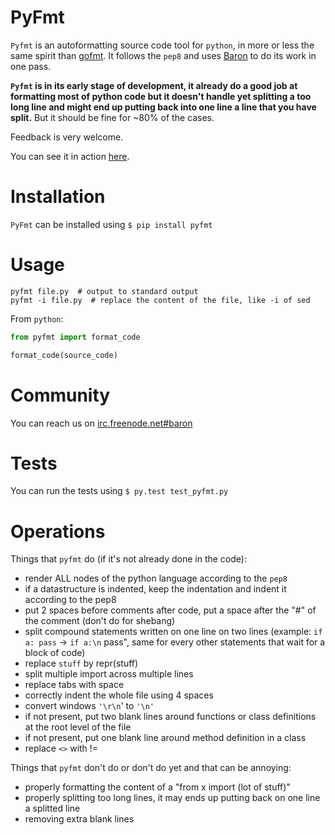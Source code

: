 PyFmt
======

`Pyfmt` is an autoformatting source code tool for `python`, in more or less the
same spirit than [gofmt](http://golang.org/cmd/gofmt/). It follows the `pep8` and
uses [Baron](https://github.com/Psycojoker/baron) to do its work in one pass.

**`Pyfmt` is in its early stage of development, it already do a good job at
formatting most of python code but it doesn't handle yet splitting a too long
line and might end up putting back into one line a line that you have split.**
But it should be fine for ~80% of the cases.

Feedback is very welcome.

You can see it in action [here](https://github.com/Psycojoker/pyfmt/commit/145a186b00f842d62be71959f698f84b033310ff).

Installation
============
`PyFmt` can be installed using `$ pip install pyfmt`

Usage
=====

    pyfmt file.py  # output to standard output
    pyfmt -i file.py  # replace the content of the file, like -i of sed

From `python`:

```python
from pyfmt import format_code

format_code(source_code)
```

Community
=========

You can reach us on [irc.freenode.net#baron](https://webchat.freenode.net/?channels=%23baron)

Tests
=====
You can run the tests using `$ py.test test_pyfmt.py`

Operations
==========

Things that `pyfmt` do (if it's not already done in the code):

* render ALL nodes of the python language according to the `pep8`
* if a datastructure is indented, keep the indentation and indent it according to the pep8
* put 2 spaces before comments after code, put a space after the "#" of the comment (don't do for shebang)
* split compound statements written on one line on two lines (example: `if a: pass` -> `if a:\n`    pass", same for every other statements that wait for a block of code)
* replace `stuff` by repr(stuff)
* split multiple import across multiple lines
* replace tabs with space
* correctly indent the whole file using 4 spaces
* convert windows `'\r\n`' to `'\n'`
* if not present, put two blank lines around functions or class definitions at the root level of the file
* if not present, put one blank line around method definition in a class
* replace <code><></code> with !=

Things that `pyfmt` don't do or don't do yet and that can be annoying:

* properly formatting the content of a "from x import (lot of stuff)"
* properly splitting too long lines, it may ends up putting back on one line a splitted line
* removing extra blank lines
